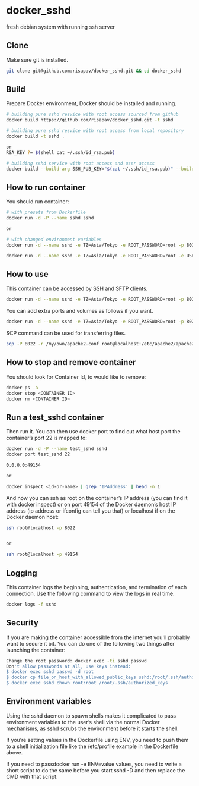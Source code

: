 # docker_sshd
fresh debian system with running ssh server

## Clone

Make sure git is installed.
```sh
git clone git@github.com:risapav/docker_sshd.git && cd docker_sshd
```

## Build

Prepare Docker environment, Docker should be installed and running.

```sh
# building pure sshd resvice with root access sourced from github
docker build https://github.com/risapav/docker_sshd.git -t sshd

# building pure sshd resvice with root access from local repository
docker build -t sshd .

or
RSA_KEY ?= $(shell cat ~/.ssh/id_rsa.pub)

# building sshd service with root access and user access
docker build --build-arg SSH_PUB_KEY="$(cat ~/.ssh/id_rsa.pub)" --build-arg USERNAME=$USER -t sshd .
```

## How to run container

You should run container:
    
```sh    
# with presets from Dockerfile
docker run -d -P --name sshd sshd

or

# with changed environment variables
docker run -d --name sshd -e TZ=Asia/Tokyo -e ROOT_PASSWORD=root -p 8022:22 sshd

docker run -d --name sshd -e TZ=Asia/Tokyo -e ROOT_PASSWORD=root -e USER_PASSWORD=$USER -p 8022:22 sshd
```

## How to use

This container can be accessed by SSH and SFTP clients.

```sh 
docker run -d --name sshd -e TZ=Asia/Tokyo -e ROOT_PASSWORD=root -p 8022:22 sshd
```

You can add extra ports and volumes as follows if you want.

```sh 
docker run -d --name sshd -e TZ=Asia/Tokyo -e ROOT_PASSWORD=root -p 8022:22 -p 8080:80 -v /my/own/datadir:/var/www/html sshd
```

SCP command can be used for transferring files.

```sh 
scp -P 8022 -r /my/own/apache2.conf root@localhost:/etc/apache2/apache2.conf
```

## How to stop and remove container

You should look for Container Id, to would like to remove:
 
```sh    
docker ps -a
docker stop <CONTAINER ID>
docker rm <CONTAINER ID>
```

## Run a test_sshd container

Then run it. You can then use docker port to find out what host port the container’s port 22 is mapped to:

```sh
docker run -d -P --name test_sshd sshd
docker port test_sshd 22

0.0.0.0:49154

or 

docker inspect <id-or-name> | grep 'IPAddress' | head -n 1
```

And now you can ssh as root on the container’s IP address (you can find it with docker inspect) or on port 49154 of the Docker daemon’s host IP address (ip address or ifconfig can tell you that) or localhost if on the Docker daemon host:

```sh
ssh root@localhost -p 8022


or

ssh root@localhost -p 49154
```

## Logging

This container logs the beginning, authentication, and termination of each connection.
Use the following command to view the logs in real time.

```sh
docker logs -f sshd
```

## Security

If you are making the container accessible from the internet you'll probably want to secure it bit. You can do one of the following two things after launching the container:

```sh
Change the root password: docker exec -ti sshd passwd
Don't allow passwords at all, use keys instead:
$ docker exec sshd passwd -d root
$ docker cp file_on_host_with_allowed_public_keys sshd:/root/.ssh/authorized_keys
$ docker exec sshd chown root:root /root/.ssh/authorized_keys
```

## Environment variables

Using the sshd daemon to spawn shells makes it complicated to pass environment variables to the user’s shell via the normal Docker mechanisms, as sshd scrubs the environment before it starts the shell.

If you’re setting values in the Dockerfile using ENV, you need to push them to a shell initialization file like the /etc/profile example in the Dockerfile above.

If you need to passdocker run -e ENV=value values, you need to write a short script to do the same before you start sshd -D and then replace the CMD with that script.

